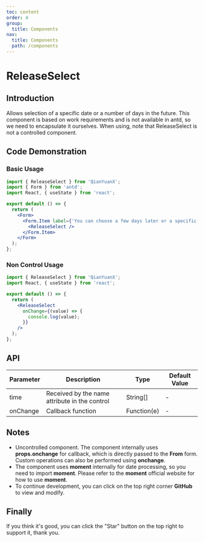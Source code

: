 ```yaml
---
toc: content
order: 4
group:
  title: Components
nav:
  title: Components
  path: /components
---
```


# ReleaseSelect

## Introduction

Allows selection of a specific date or a number of days in the future. This component is based on work requirements and is not available in antd, so we need to encapsulate it ourselves. When using, note that ReleaseSelect is not a controlled component.

## Code Demonstration

### Basic Usage

```jsx
import { ReleaseSelect } from 'QianYuanX';
import { Form } from 'antd';
import React, { useState } from 'react';

export default () => {
  return (
    <Form>
      <Form.Item label={'You can choose a few days later or a specific date'} name={'time'}>
        <ReleaseSelect />
      </Form.Item>
    </Form>
  );
};
```

### Non Control Usage

```jsx
import { ReleaseSelect } from 'QianYuanX';
import React, { useState } from 'react';

export default () => {
  return (
    <ReleaseSelect
      onChange={(value) => {
        console.log(value);
      }}
    />
  );
};
```

## API

| Parameter | Description | Type | Default Value |
| --- | --- | --- | --- |
| time | Received by the name attribute in the control | String[] | - |
| onChange | Callback function | Function(e) | - |

## Notes

- Uncontrolled component. The component internally uses **props.onchange** for callback, which is directly passed to the **From** form. Custom operations can also be performed using **onchange**.
- The component uses **moment** internally for date processing, so you need to import **moment**. Please refer to the **moment** official website for how to use **moment**.
- To continue development, you can click on the top right corner **GitHub** to view and modify.

## Finally

If you think it's good, you can click the "Star" button on the top right to support it, thank you.